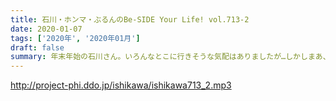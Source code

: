 ```yaml
---
title: 石川・ホンマ・ぶるんのBe-SIDE Your Life! vol.713-2
date: 2020-01-07
tags: ['2020年', '2020年01月']
draft: false
summary: 年末年始の石川さん。いろんなとこに行きそうな気配はありましたが…しかしまあ、元気な人です。
---
```


http://project-phi.ddo.jp/ishikawa/ishikawa713_2.mp3
